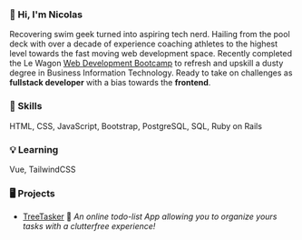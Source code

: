 ### :wave: Hi, I'm Nicolas
Recovering swim geek turned into aspiring tech nerd. Hailing from the pool deck with over a decade of experience coaching athletes to the highest level towards the fast moving web development space. Recently completed the Le Wagon [Web Development Bootcamp](https://www.lewagon.com/web-development-course) to refresh and upskill a dusty degree in Business Information Technology. Ready to take on challenges as **fullstack developer** with a bias towards the **frontend**.

### :gem: Skills
HTML, CSS, JavaScript, Bootstrap, PostgreSQL, SQL, Ruby on Rails

### :bulb: Learning
Vue, TailwindCSS

### :desktop_computer: Projects
- [TreeTasker](https://www.treetasker.ch/) :deciduous_tree: _An online todo-list App allowing you to organize yours tasks with a clutterfree experience!_
